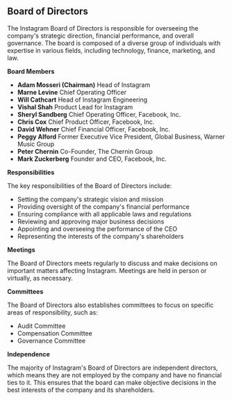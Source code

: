 ## Board of Directors

The Instagram Board of Directors is responsible for overseeing the company's strategic direction, financial performance, and overall governance. The board is composed of a diverse group of individuals with expertise in various fields, including technology, finance, marketing, and law.

**Board Members**

* **Adam Mosseri (Chairman)** Head of Instagram
* **Marne Levine** Chief Operating Officer
* **Will Cathcart** Head of Instagram Engineering
* **Vishal Shah** Product Lead for Instagram
* **Sheryl Sandberg** Chief Operating Officer, Facebook, Inc.
* **Chris Cox** Chief Product Officer, Facebook, Inc.
* **David Wehner** Chief Financial Officer, Facebook, Inc.
* **Peggy Alford** Former Executive Vice President, Global Business, Warner Music Group
* **Peter Chernin** Co-Founder, The Chernin Group
* **Mark Zuckerberg** Founder and CEO, Facebook, Inc.

**Responsibilities**

The key responsibilities of the Board of Directors include:

* Setting the company's strategic vision and mission
* Providing oversight of the company's financial performance
* Ensuring compliance with all applicable laws and regulations
* Reviewing and approving major business decisions
* Appointing and overseeing the performance of the CEO
* Representing the interests of the company's shareholders

**Meetings**

The Board of Directors meets regularly to discuss and make decisions on important matters affecting Instagram. Meetings are held in person or virtually, as necessary.

**Committees**

The Board of Directors also establishes committees to focus on specific areas of responsibility, such as:

* Audit Committee
* Compensation Committee
* Governance Committee

**Independence**

The majority of Instagram's Board of Directors are independent directors, which means they are not employed by the company and have no financial ties to it. This ensures that the board can make objective decisions in the best interests of the company and its shareholders.